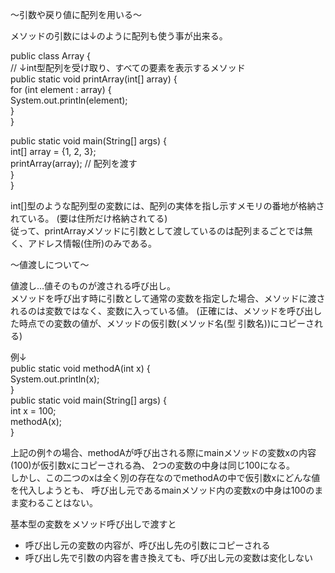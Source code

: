 〜引数や戻り値に配列を用いる〜

メソッドの引数には↓のように配列も使う事が出来る。<br>

public class Array {<br>
  // ↓int型配列を受け取り、すべての要素を表示するメソッド<br>
  public static void printArray(int[] array) {<br>
    for (int element : array) {<br>
      System.out.println(element);<br>
    }<br>
  }<br>

  public static void main(String[] args) {<br>
    int[] array = {1, 2, 3};<br>
    printArray(array); // 配列を渡す<br>
  }<br>
}<br>

int[]型のような配列型の変数には、配列の実体を指し示すメモリの番地が格納されている。
(要は住所だけ格納されてる)<br>
従って、printArrayメソッドに引数として渡しているのは配列まるごとでは無く、アドレス情報(住所)のみである。<br>

〜値渡しについて〜

値渡し…値そのものが渡される呼び出し。<br>
メソッドを呼び出す時に引数として通常の変数を指定した場合、メソッドに渡されるのは変数ではなく、変数に入っている値。
(正確には、メソッドを呼び出した時点での変数の値が、メソッドの仮引数(メソッド名(型 引数名))にコピーされる)<br>

例↓<br>
public static void methodA(int x) {<br>
  System.out.println(x);<br>
}<br>
public static void main(String[] args) {<br>
  int x = 100;<br>
  methodA(x);<br>
}<br>

上記の例↑の場合、methodAが呼び出される際にmainメソッドの変数xの内容(100)が仮引数xにコピーされる為、
2つの変数の中身は同じ100になる。<br>
しかし、この二つのxは全く別の存在なのでmethodAの中で仮引数xにどんな値を代入しようとも、
呼び出し元であるmainメソッド内の変数xの中身は100のまま変わることはない。<br>

基本型の変数をメソッド呼び出しで渡すと
- 呼び出し元の変数の内容が、呼び出し先の引数にコピーされる
- 呼び出し先で引数の内容を書き換えても、呼び出し元の変数は変化しない

<br>